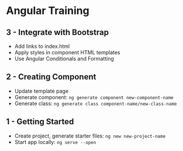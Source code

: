 # Angular Training

## 3 - Integrate with Bootstrap
- Add links to index.html
- Apply styles in component HTML templates
- Use Angular Conditionals and Formatting

## 2 - Creating Component

- Update template page
- Generate component: `ng generate component new-component-name`
- Generate class: `ng generate class component-name/new-class-name`

## 1 - Getting Started

- Create project, generate starter files: `ng new new-project-name`
- Start app locally: `ng serve --open`

